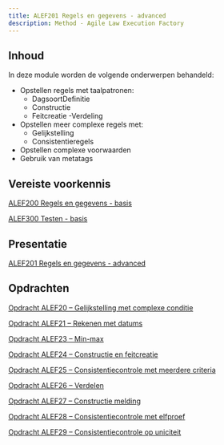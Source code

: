 ```yaml
---
title: ALEF201 Regels en gegevens - advanced
description: Method - Agile Law Execution Factory
---
```


## Inhoud

In deze module worden de volgende onderwerpen behandeld:
- Opstellen regels met taalpatronen:
  - DagsoortDefinitie
  - Constructie
  - Feitcreatie
  -Verdeling
- Opstellen meer complexe regels met:
  - Gelijkstelling
  - Consistentieregels
- Opstellen complexe voorwaarden
- Gebruik van metatags

## Vereiste voorkennis
[ALEF200 Regels en gegevens - basis](../opleidingsmateriaal/02-ALEF200.md)

[ALEF300 Testen - basis](../opleidingsmateriaal/06-ALEF300.md)

## Presentatie
[ALEF201 Regels en gegevens - advanced](../../static/pdf/PresentatieALEF201.pdf)

## Opdrachten
[Opdracht ALEF20 – Gelijkstelling met complexe conditie](../../static/pdf/OpdrachtALEF20.pdf)

[Opdracht ALEF21 – Rekenen met datums](../../static/pdf/OpdrachtALEF21.pdf)

[Opdracht ALEF23 – Min-max](../../static/pdf/OpdrachtALEF23.pdf)

[Opdracht ALEF24 – Constructie en feitcreatie](../../static/pdf/OpdrachtALEF24.pdf)

[Opdracht ALEF25 – Consistentiecontrole met meerdere criteria](../../static/pdf/OpdrachtALEF25.pdf)

[Opdracht ALEF26 – Verdelen](../../static/pdf/OpdrachtALEF26.pdf)

[Opdracht ALEF27 – Constructie melding](../../static/pdf/OpdrachtALEF27.pdf)

[Opdracht ALEF28 – Consistentiecontrole met elfproef](../../static/pdf/OpdrachtALEF28.pdf)

[Opdracht ALEF29 – Consistentiecontrole op uniciteit](../../static/pdf/OpdrachtALEF29.pdf)
